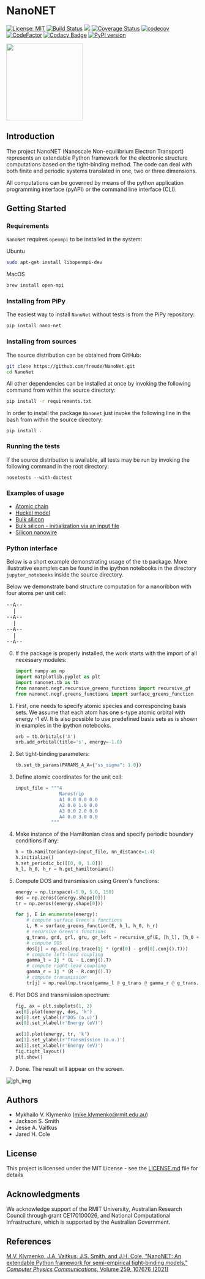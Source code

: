 # NanoNET

[![License: MIT](https://img.shields.io/badge/License-MIT-blue.svg)](https://opensource.org/licenses/MIT)
[![Build Status](https://travis-ci.org/freude/NanoNet.svg)](https://travis-ci.org/freude)
[![](https://github.com/freude/NanoNet/workflows/Nanonet%20tests/badge.svg)](https://github.com/freude/NanoNet/actions?query=workflow%3A%22Nanonet+tests%22)
[![Coverage Status](https://coveralls.io/repos/github/freude/NanoNet/badge.svg?branch=master)](https://coveralls.io/github/freude/NanoNet?branch=master)
[![codecov](https://codecov.io/gh/freude/NanoNet/branch/master/graph/badge.svg)](https://codecov.io/gh/freude/NanoNet)
[![CodeFactor](https://www.codefactor.io/repository/github/freude/nanonet/badge/master)](https://www.codefactor.io/repository/github/freude/nanonet/overview/master)
[![Codacy Badge](https://api.codacy.com/project/badge/Grade/5186e15b951d4df6b4f20c2365870b7c)](https://app.codacy.com/app/freude/NanoNet?utm_source=github.com&utm_medium=referral&utm_content=freude/NanoNet&utm_campaign=Badge_Grade_Dashboard)
[![PyPI version](https://badge.fury.io/py/nano-net.svg)](https://badge.fury.io/py/nano-net)

<img src="https://user-images.githubusercontent.com/4588093/65398380-1f684380-ddfa-11e9-9e87-5aab6cf417b8.png" width="200">

## Introduction

The project NanoNET (Nanoscale Non-equilibrium Electron Transport) represents an extendable Python framework for 
the electronic structure computations based on 
the tight-binding method. The code can deal with both finite
and periodic systems translated in one, two or three dimensions.

All computations can be governed by means of the python application programming interface (pyAPI) or the command line interface (CLI).

## Getting Started

### Requirements

`NanoNet` requires `openmpi` to be installed in the system:

Ubuntu
 ```bash
 sudo apt-get install libopenmpi-dev
 ```
 MacOS
 ```bash
 brew install open-mpi
 ```

### Installing from PiPy

The easiest way to install `NanoNet` without tests is from the PiPy repository:

```bash
pip install nano-net
```

### Installing from sources

The source distribution can be obtained from GitHub:

```bash
git clone https://github.com/freude/NanoNet.git
cd NanoNet
```


 All other dependencies can be installed at once by invoking the following command
 from within the source directory:

```bash
pip install -r requirements.txt
```

In order to install the package `Nanonet` just invoke
the following line in the bash from within the source directory:

```
pip install .
```

### Running the tests

If the source distribution is available, all tests may be run by invoking the following command in the root directory:

```
nosetests --with-doctest
```

### Examples of usage

- [Atomic chain](https://github.com/freude/NanoNet/blob/master/jupyter_notebooks/atom_chains.ipynb)
- [Huckel model](https://github.com/freude/NanoNet/blob/master/jupyter_notebooks/Hukel_model.ipynb)
- [Bulk silicon](https://github.com/freude/NanoNet/blob/master/jupyter_notebooks/bulk_silicon.ipynb)
- [Bulk silicon - initialization via an input file](https://github.com/freude/NanoNet/blob/master/jupyter_notebooks/bulk_silicon_with_input_file.ipynb)
- [Silicon nanowire](https://github.com/freude/NanoNet/blob/master/jupyter_notebooks/silicon_nanowire.ipynb)

### Python interface

Below is a short example demonstrating usage of the `tb` package.
More illustrative examples can be found in the ipython notebooks
in the directory `jupyter_notebooks` inside the source directory.

Below we demonstrate band structure computation for a nanoribbon with four 
atoms per unit cell:

<pre>
--A--
  |
--A--
  |
--A--
  |
--A--
</pre>

0. If the package is properly installed, the work starts with the import of all necessary modules:

    ```python
    import numpy as np
    import matplotlib.pyplot as plt
    import nanonet.tb as tb
    from nanonet.negf.recursive_greens_functions import recursive_gf
    from nanonet.negf.greens_functions import surface_greens_function
    ```
 
1. First, one needs to specify atomic species and corresponding basis sets. We assume that each atom has one s-type atomic orbital with energy -1 eV. It is also possible to use predefined basis sets as
 is shown in examples in the ipython notebooks.
 
    ```python
    orb = tb.Orbitals('A')
    orb.add_orbital(title='s', energy=-1.0)
    ```

2. Set tight-binding parameters:
    ```python
    tb.set_tb_params(PARAMS_A_A={"ss_sigma": 1.0})
    ```

3. Define atomic coordinates for the unit cell:
    ```python
    input_file = """4
                    Nanostrip
                    A1 0.0 0.0 0.0
                    A2 0.0 1.0 0.0
                    A3 0.0 2.0 0.0
                    A4 0.0 3.0 0.0
                 """
    ```
4. Make instance of the Hamiltonian class and specify periodic boundary conditions if any:
    ```python
    h = tb.Hamiltonian(xyz=input_file, nn_distance=1.4)
    h.initialize()
    h.set_periodic_bc([[0, 0, 1.0]])
    h_l, h_0, h_r = h.get_hamiltonians()
    ``` 
  
5. Compute DOS and transmission using Green's functions:

    ```python
    energy = np.linspace(-5.0, 5.0, 150)
    dos = np.zeros((energy.shape[0]))
    tr = np.zeros((energy.shape[0]))
    
    for j, E in enumerate(energy):
        # compute surface Green's functions
        L, R = surface_greens_function(E, h_l, h_0, h_r)
        # recursive Green's functions
        g_trans, grd, grl, gru, gr_left = recursive_gf(E, [h_l], [h_0 + L + R], [h_r])
        # compute DOS
        dos[j] = np.real(np.trace(1j * (grd[0] - grd[0].conj().T)))
        # compute left-lead coupling
        gamma_l = 1j * (L - L.conj().T)
        # compute right-lead coupling
        gamma_r = 1j * (R - R.conj().T)
        # compute transmission
        tr[j] = np.real(np.trace(gamma_l @ g_trans @ gamma_r @ g_trans.conj().T)))
    ```
6. Plot DOS and transmission spectrum:
    ```python
    fig, ax = plt.subplots(1, 2)
    ax[0].plot(energy, dos, 'k')
    ax[0].set_ylabel(r'DOS (a.u)')
    ax[0].set_xlabel(r'Energy (eV)')
    
    ax[1].plot(energy, tr, 'k')
    ax[1].set_ylabel(r'Transmission (a.u.)')
    ax[1].set_xlabel(r'Energy (eV)')
    fig.tight_layout()
    plt.show()
    ```
7. Done. The result will appear on the screen.

![gh_img](https://user-images.githubusercontent.com/4588093/88499950-c74a3100-d00a-11ea-9d0f-86fa470fa47e.png)

## Authors

- Mykhailo V. Klymenko (mike.klymenko@rmit.edu.au)
- Jackson S. Smith
- Jesse A. Vaitkus
- Jared H. Cole

## License

This project is licensed under the MIT License - see the [LICENSE.md](LICENSE.md) file for details

## Acknowledgments

We acknowledge support of the RMIT University, 
Australian Research Council through grant CE170100026, and
National Computational Infrastructure, which is supported by the Australian Government.

## References

[M.V. Klymenko, J.A. Vaitkus, J.S. Smith, and J.H. Cole, "NanoNET: An extendable Python framework for semi-empirical tight-binding models," *Computer Physics Communications*, Volume 259, 107676 (2021)](https://doi.org/10.1016/j.cpc.2020.107676)


